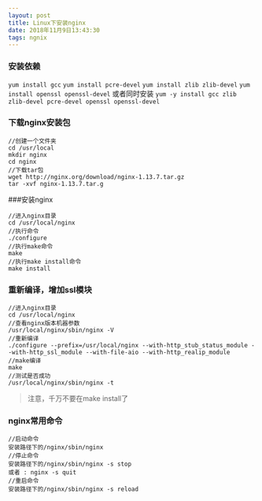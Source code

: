 ```yaml
---
layout: post
title: Linux下安装nginx
date: 2018年11月9日13:43:30
tags: ngnix
---
```


### 安装依赖
`yum install gcc`
`yum install pcre-devel`
`yum install zlib zlib-devel`
`yum install openssl openssl-devel`
或者同时安装
`yum -y install gcc zlib zlib-devel pcre-devel openssl openssl-devel`

### 下载nginx安装包
```shell
//创建一个文件夹
cd /usr/local
mkdir nginx
cd nginx
//下载tar包
wget http://nginx.org/download/nginx-1.13.7.tar.gz
tar -xvf nginx-1.13.7.tar.g
```

###安装nginx
```
//进入nginx目录
cd /usr/local/nginx
//执行命令
./configure
//执行make命令
make
//执行make install命令
make install
```

### 重新编译，增加ssl模块
```
//进入nginx目录
cd /usr/local/nginx
//查看nginx版本机器参数
/usr/local/nginx/sbin/nginx -V
//重新编译
./configure --prefix=/usr/local/nginx --with-http_stub_status_module --with-http_ssl_module --with-file-aio --with-http_realip_module
//make编译
make
//测试是否成功
/usr/local/nginx/sbin/nginx -t
```
> 注意，千万不要在make install了

### nginx常用命令
```
//启动命令
安装路径下的/nginx/sbin/nginx
//停止命令
安装路径下的/nginx/sbin/nginx -s stop
或者 : nginx -s quit
//重启命令
安装路径下的/nginx/sbin/nginx -s reload
```
